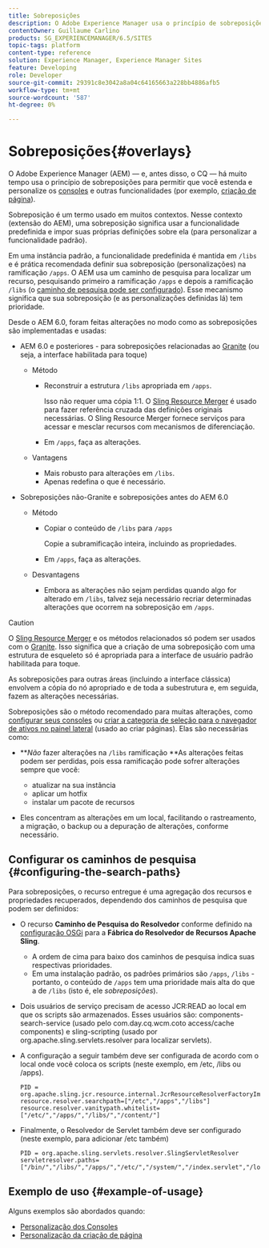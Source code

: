 ```yaml
---
title: Sobreposições
description: O Adobe Experience Manager usa o princípio de sobreposições para permitir que você estenda e personalize os consoles e outras funcionalidades.
contentOwner: Guillaume Carlino
products: SG_EXPERIENCEMANAGER/6.5/SITES
topic-tags: platform
content-type: reference
solution: Experience Manager, Experience Manager Sites
feature: Developing
role: Developer
source-git-commit: 29391c8e3042a8a04c64165663a228bb4886afb5
workflow-type: tm+mt
source-wordcount: '587'
ht-degree: 0%

---
```


# Sobreposições{#overlays}

O Adobe Experience Manager (AEM) — e, antes disso, o CQ — há muito tempo usa o princípio de sobreposições para permitir que você estenda e personalize os [consoles](/help/sites-developing/customizing-consoles-touch.md) e outras funcionalidades (por exemplo, [criação de página](/help/sites-developing/customizing-page-authoring-touch.md)).

Sobreposição é um termo usado em muitos contextos. Nesse contexto (extensão do AEM), uma sobreposição significa usar a funcionalidade predefinida e impor suas próprias definições sobre ela (para personalizar a funcionalidade padrão).

Em uma instância padrão, a funcionalidade predefinida é mantida em `/libs` e é prática recomendada definir sua sobreposição (personalizações) na ramificação `/apps`. O AEM usa um caminho de pesquisa para localizar um recurso, pesquisando primeiro a ramificação `/apps` e depois a ramificação `/libs` (o [caminho de pesquisa pode ser configurado](#configuring-the-search-paths)). Esse mecanismo significa que sua sobreposição (e as personalizações definidas lá) tem prioridade.

Desde o AEM 6.0, foram feitas alterações no modo como as sobreposições são implementadas e usadas:

* AEM 6.0 e posteriores - para sobreposições relacionadas ao [Granite](https://developer.adobe.com/experience-manager/reference-materials/6-5/granite-ui/api/jcr_root/libs/granite/ui/index.html) (ou seja, a interface habilitada para toque)

   * Método

      * Reconstruir a estrutura `/libs` apropriada em `/apps`.

        Isso não requer uma cópia 1:1. O [Sling Resource Merger](/help/sites-developing/sling-resource-merger.md) é usado para fazer referência cruzada das definições originais necessárias. O Sling Resource Merger fornece serviços para acessar e mesclar recursos com mecanismos de diferenciação.

      * Em `/apps`, faça as alterações.

   * Vantagens

      * Mais robusto para alterações em `/libs`.
      * Apenas redefina o que é necessário.

* Sobreposições não-Granite e sobreposições antes do AEM 6.0

   * Método

      * Copiar o conteúdo de `/libs` para `/apps`

        Copie a subramificação inteira, incluindo as propriedades.

      * Em `/apps`, faça as alterações.

   * Desvantagens

      * Embora as alterações não sejam perdidas quando algo for alterado em `/libs`, talvez seja necessário recriar determinadas alterações que ocorrem na sobreposição em `/apps`.

>[!CAUTION]
>
>O [Sling Resource Merger](/help/sites-developing/sling-resource-merger.md) e os métodos relacionados só podem ser usados com o [Granite](https://developer.adobe.com/experience-manager/reference-materials/6-5/granite-ui/api/jcr_root/libs/granite/ui/index.html). Isso significa que a criação de uma sobreposição com uma estrutura de esqueleto só é apropriada para a interface de usuário padrão habilitada para toque.
>
>As sobreposições para outras áreas (incluindo a interface clássica) envolvem a cópia do nó apropriado e de toda a subestrutura e, em seguida, fazem as alterações necessárias.

Sobreposições são o método recomendado para muitas alterações, como [configurar seus consoles](/help/sites-developing/customizing-consoles-touch.md#create-a-custom-console) ou [criar a categoria de seleção para o navegador de ativos no painel lateral](/help/sites-developing/customizing-page-authoring-touch.md#add-new-selection-category-to-asset-browser) (usado ao criar páginas). Elas são necessárias como:

* ***Não* fazer alterações na `/libs` ramificação **As alterações feitas podem ser perdidas, pois essa ramificação pode sofrer alterações sempre que você:

   * atualizar na sua instância
   * aplicar um hotfix
   * instalar um pacote de recursos

* Eles concentram as alterações em um local, facilitando o rastreamento, a migração, o backup ou a depuração de alterações, conforme necessário.

## Configurar os caminhos de pesquisa {#configuring-the-search-paths}

Para sobreposições, o recurso entregue é uma agregação dos recursos e propriedades recuperados, dependendo dos caminhos de pesquisa que podem ser definidos:

* O recurso **Caminho de Pesquisa do Resolvedor** conforme definido na [configuração OSGi](/help/sites-deploying/configuring-osgi.md) para a **Fábrica do Resolvedor de Recursos Apache Sling**.

   * A ordem de cima para baixo dos caminhos de pesquisa indica suas respectivas prioridades.
   * Em uma instalação padrão, os padrões primários são `/apps`, `/libs` - portanto, o conteúdo de `/apps` tem uma prioridade mais alta do que a de `/libs` (isto é, ele *sobreposições*).

* Dois usuários de serviço precisam de acesso JCR:READ ao local em que os scripts são armazenados. Esses usuários são: components-search-service (usado pelo com.day.cq.wcm.coto access/cache components) e sling-scripting (usado por org.apache.sling.servlets.resolver para localizar servlets).
* A configuração a seguir também deve ser configurada de acordo com o local onde você coloca os scripts (neste exemplo, em /etc, /libs ou /apps).

  ```
  PID = org.apache.sling.jcr.resource.internal.JcrResourceResolverFactoryImpl
  resource.resolver.searchpath=["/etc","/apps","/libs"]
  resource.resolver.vanitypath.whitelist=["/etc/","/apps/","/libs/","/content/"]
  ```

* Finalmente, o Resolvedor de Servlet também deve ser configurado (neste exemplo, para adicionar /etc também)

  ```
  PID = org.apache.sling.servlets.resolver.SlingServletResolver
  servletresolver.paths=["/bin/","/libs/","/apps/","/etc/","/system/","/index.servlet","/login.servlet","/services/"]
  ```

## Exemplo de uso {#example-of-usage}

Alguns exemplos são abordados quando:

* [Personalização dos Consoles](/help/sites-developing/customizing-consoles-touch.md)
* [Personalização da criação de página](/help/sites-developing/customizing-page-authoring-touch.md)
